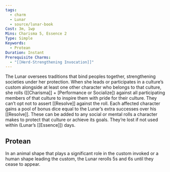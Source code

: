 ```yaml
---
tags:
  - charm
  - Lunar
  - source/lunar-book
Cost: 3m, 1wp
Mins: Charisma 5, Essence 2
Type: Simple
Keywords:
  - Protean
Duration: Instant
Prerequisite Charms:
  - "[[Herd-Strengthening Invocation]]"
---
```

The Lunar oversees traditions that bind peoples together, strengthening societies under her protection. When she leads or participates in a culture’s custom alongside at least one other character who belongs to that culture, she rolls ([[Charisma]] + [Performance or Socialize]) against all participating members of that culture to inspire them with pride for their culture. They can’t opt not to assert [[Resolve]] against the roll. Each affected character gains a pool of bonus dice equal to the Lunar’s extra successes over his [[Resolve]]. These can be added to any social or mental rolls a character makes to protect that culture or achieve its goals. They’re lost if not used within (Lunar’s [[Essence]]) days. 
## Protean 

In an animal shape that plays a significant role in the custom invoked or a human shape leading the custom, the Lunar rerolls 5s and 6s until they cease to appear.